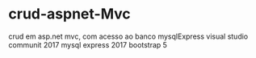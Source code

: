 # crud-aspnet-Mvc
crud em asp.net mvc, com acesso ao banco mysqlExpress
visual studio communit 2017
mysql express 2017
bootstrap 5

